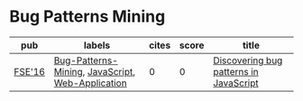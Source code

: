 # Bug Patterns Mining

|pub|labels|cites|score|title|
|---|------|-----|-----|-----|
|[FSE'16](https://dblp.org/db/conf/sigsoft/fse2016.html)|[Bug-Patterns-Mining](Bug-Patterns-Mining.md), [JavaScript](JavaScript.md), [Web-Application](Web-Application.md)|0|0|[Discovering bug patterns in JavaScript](https://scholar.google.com/scholar?q=Discovering+bug+patterns+in+JavaScript)|
